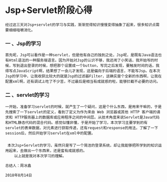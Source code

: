 # Jsp+Servlet阶段心得
    经过这三天对Jsp+servlet的学习与实践，渐渐觉得知识慢慢变得抽象了起来，很多知识点需要细细咀嚼消化。

### 一 、Jsp的学习
    首先呢，Jsp可以看作是一种servlet，但是他有自己的独到之处，Jsp呢，是既有Java语法也有Html语法的一种服务端语言。因为开始对Jsp的认识不够，我还闹了小笑话，我开始写的时候，写到退出登录的时候，想把那个设置成一个button，写完之后发现，要触发时间的话，我得写点JavaScript啊，结果想了一会儿才发现，这是偏向于后端的语言，不能写Jsp。在本次Jsp的学习中，让我收获比较大的就是Jsp的过滤器Filter，这确实是个全新的东西啊，让我在配置xml啊，还有调试上吃了不少苦，不过最后是相当有成就感的啦，能够拦截不必要的访问。
### 二 、servlet的学习
    一开始，准备学习servlet的时候，就产生了一个疑问，这是个什么东西，是用来干嘛的，于是先搜索了一下servlet的定义，看到了定义为作为来自 Web 浏览器或其他 HTTP 客户端的请求和 HTTP服务器上的数据库或应用程序之间的中间层。从技术角度来说Servlet是Java代码和HTML静态代码的混合代码。感觉似懂非懂，于是开始了学习，本次学习主要学到的有servlet的表单数据，对元素进行获取传递，还有request和response的用法，了解了一下session后，然后开始学习servlet在xml中的配置。
 ###   
     本次Jsp+Servlet的学习，虽然只是写了一个简洁的登录系统，却让我能够把所学到的知识运用起来，去做出一个东西来，还是蛮有成就感的。
        以上就是我对本次学习的理解。
                                                                                                           总结人：周冰鑫
                                                                                                                         2018年8月14日
    


